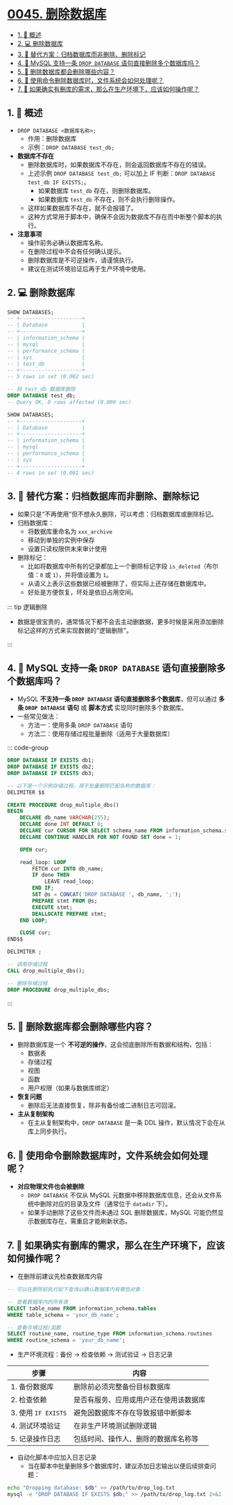 # [0045. 删除数据库](https://github.com/Tdahuyou/TNotes.sql/tree/main/notes/0045.%20%E5%88%A0%E9%99%A4%E6%95%B0%E6%8D%AE%E5%BA%93)

<!-- region:toc -->

- [1. 📝 概述](#1--概述)
- [2. 💻 删除数据库](#2--删除数据库)
- [3. 📒 替代方案：归档数据库而非删除、删除标记](#3--替代方案归档数据库而非删除删除标记)
- [4. 🤔 MySQL 支持一条 `DROP DATABASE` 语句直接删除多个数据库吗？](#4--mysql-支持一条-drop-database-语句直接删除多个数据库吗)
- [5. 🤔 删除数据库都会删除哪些内容？](#5--删除数据库都会删除哪些内容)
- [6. 🤔 使用命令删除数据库时，文件系统会如何处理呢？](#6--使用命令删除数据库时文件系统会如何处理呢)
- [7. 🤔 如果确实有删库的需求，那么在生产环境下，应该如何操作呢？](#7--如果确实有删库的需求那么在生产环境下应该如何操作呢)

<!-- endregion:toc -->

## 1. 📝 概述

- `DROP DATABASE <数据库名称>;`
  - 作用：删除数据库
  - 示例：`DROP DATABASE test_db;`
- **数据库不存在**
  - 删除数据库时，如果数据库不存在，则会返回数据库不存在的错误。
  - 上述示例 `DROP DATABASE test_db;` 可以加上 IF 判断：`DROP DATABASE test_db IF EXISTS;`。
    - 如果数据库 `test_db` 存在，则删除数据库。
    - 如果数据库 `test_db` 不存在，则不会执行删除操作。
  - 这样如果数据库不存在，就不会报错了。
  - 这种方式常用于脚本中，确保不会因为数据库不存在而中断整个脚本的执行。
- **注意事项**
  - 操作前务必确认数据库名称。
  - 在删除过程中不会有任何确认提示。
  - 删除数据库是不可逆操作，请谨慎执行。
  - 建议在测试环境验证后再于生产环境中使用。

## 2. 💻 删除数据库

```sql
SHOW DATABASES;
-- +--------------------+
-- | Database           |
-- +--------------------+
-- | information_schema |
-- | mysql              |
-- | performance_schema |
-- | sys                |
-- | test_db            |
-- +--------------------+
-- 5 rows in set (0.002 sec)

-- 将 test_db 数据库删除
DROP DATABASE test_db;
-- Query OK, 0 rows affected (0.009 sec)

SHOW DATABASES;
-- +--------------------+
-- | Database           |
-- +--------------------+
-- | information_schema |
-- | mysql              |
-- | performance_schema |
-- | sys                |
-- +--------------------+
-- 4 rows in set (0.001 sec)
```

## 3. 📒 替代方案：归档数据库而非删除、删除标记

- 如果只是“不再使用”但不想永久删除，可以考虑：归档数据库或删除标记。
- 归档数据库：
  - 将数据库重命名为 `xxx_archive`
  - 移动到单独的实例中保存
  - 设置只读权限供未来审计使用
- 删除标记：
  - 比如将数据库中所有的记录都加上一个删除标记字段 `is_deleted`（布尔值：`0` 或 `1`），并将值设置为 `1`。
  - 从语义上表示这些数据已经被删除了，但实际上还存储在数据库中。
  - 好处是方便恢复，坏处是依旧占用空间。

::: tip 逻辑删除

- 数据是很宝贵的，通常情况下都不会去主动删数据，更多时候是采用添加删除标记这样的方式来实现数据的“逻辑删除”。

:::

## 4. 🤔 MySQL 支持一条 `DROP DATABASE` 语句直接删除多个数据库吗？

- MySQL **不支持一条 `DROP DATABASE` 语句直接删除多个数据库**，但可以通过 **多条 `DROP DATABASE` 语句** 或 **脚本方式** 实现同时删除多个数据库。
- 一些常见做法：
  - 方法一：使用多条 `DROP DATABASE` 语句
  - 方法二：使用存储过程批量删除（适用于大量数据库）

::: code-group

```sql [方法 1]
DROP DATABASE IF EXISTS db1;
DROP DATABASE IF EXISTS db2;
DROP DATABASE IF EXISTS db3;
```

```sql [方法 2]
-- 以下是一个示例存储过程，用于批量删除匹配名称的数据库：
DELIMITER $$

CREATE PROCEDURE drop_multiple_dbs()
BEGIN
    DECLARE db_name VARCHAR(255);
    DECLARE done INT DEFAULT 0;
    DECLARE cur CURSOR FOR SELECT schema_name FROM information_schema.schemata WHERE schema_name IN ('db1', 'db2', 'db3');
    DECLARE CONTINUE HANDLER FOR NOT FOUND SET done = 1;

    OPEN cur;

    read_loop: LOOP
        FETCH cur INTO db_name;
        IF done THEN
            LEAVE read_loop;
        END IF;
        SET @s = CONCAT('DROP DATABASE ', db_name, ';');
        PREPARE stmt FROM @s;
        EXECUTE stmt;
        DEALLOCATE PREPARE stmt;
    END LOOP;

    CLOSE cur;
END$$

DELIMITER ;

-- 调用存储过程
CALL drop_multiple_dbs();

-- 删除存储过程
DROP PROCEDURE drop_multiple_dbs;
```

:::

## 5. 🤔 删除数据库都会删除哪些内容？

- 删除数据库是一个 **不可逆的操作**，这会彻底删除所有数据和结构，包括：
  - 数据表
  - 存储过程
  - 视图
  - 函数
  - 用户权限（如果与数据库绑定）
- **恢复问题**
  - 删除后无法直接恢复，除非有备份或二进制日志可回滚。
- **主从复制架构**
  - 在主从复制架构中，`DROP DATABASE` 是一条 DDL 操作，默认情况下会在从库上同步执行。

## 6. 🤔 使用命令删除数据库时，文件系统会如何处理呢？

- **对应物理文件也会被删除**
  - `DROP DATABASE` 不仅从 MySQL 元数据中移除数据库信息，还会从文件系统中删除对应的目录及文件（通常位于 `datadir` 下）。
  - 如果手动删除了这些文件而未通过 SQL 删除数据库，MySQL 可能仍然显示数据库存在，需重启才能刷新状态。

## 7. 🤔 如果确实有删库的需求，那么在生产环境下，应该如何操作呢？

- 在删除前建议先检查数据库内容

```sql
-- 可以在删除前执行如下查询以确认数据库内有哪些对象：

-- 查看数据库内的所有表
SELECT table_name FROM information_schema.tables
WHERE table_schema = 'your_db_name';

-- 查看存储过程/函数
SELECT routine_name, routine_type FROM information_schema.routines
WHERE routine_schema = 'your_db_name';
```

- 生产环境流程：备份 → 检查依赖 → 测试验证 → 日志记录

| 步骤                | 内容                                   |
| ------------------- | -------------------------------------- |
| 1. 备份数据库       | 删除前必须完整备份目标数据库           |
| 2. 检查依赖         | 是否有服务、应用或用户还在使用该数据库 |
| 3. 使用 `IF EXISTS` | 避免因数据库不存在导致报错中断脚本     |
| 4. 测试环境验证     | 在非生产环境测试删除逻辑               |
| 5. 记录操作日志     | 包括时间、操作人、删除的数据库名称等   |

- 自动化脚本中应加入日志记录
  - 当在脚本中批量删除多个数据库时，建议添加日志输出以便后续排查问题：

```bash
echo "Dropping database: $db" >> /path/to/drop_log.txt
mysql -e "DROP DATABASE IF EXISTS $db;" >> /path/to/drop_log.txt 2>&1
```
